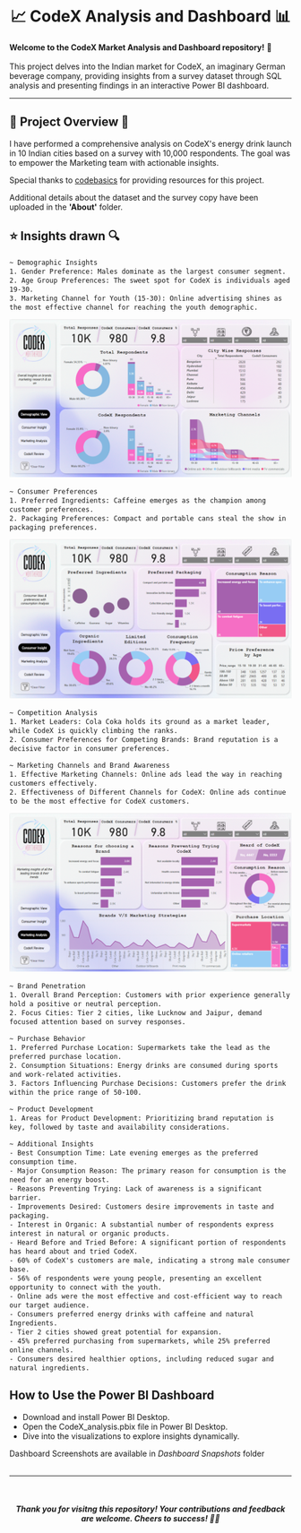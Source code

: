 <h1 align='center'> 📈 CodeX Analysis and Dashboard 📊 </h1>

**Welcome to the CodeX Market Analysis and Dashboard repository!** 🚀 
<br><br>
This project delves into the Indian market for CodeX, an imaginary German beverage company, providing insights from a survey dataset through SQL analysis and presenting findings in an interactive Power BI dashboard.
<hr>

## 📄 Project Overview 📂
I have performed a comprehensive analysis on CodeX's energy drink launch in 10 Indian cities based on a survey with 10,000 respondents. 
The goal was to empower the Marketing team with actionable insights.

Special thanks to [codebasics](https://github.com/codebasics) for providing resources for this project.

Additional details about the dataset and the survey copy have been uploaded in the **'About'** folder.


## ⭐️ Insights drawn 🔍
```
~ Demographic Insights
1. Gender Preference: Males dominate as the largest consumer segment.
2. Age Group Preferences: The sweet spot for CodeX is individuals aged 19-30.
3. Marketing Channel for Youth (15-30): Online advertising shines as the most effective channel for reaching the youth demographic.
```
![demography](https://github.com/Rupanshu-Kapoor/Food-Beverage-Industry/blob/main/Dashboard%20Snapshots/2.%20demography.png)

```
~ Consumer Preferences
1. Preferred Ingredients: Caffeine emerges as the champion among customer preferences.
2. Packaging Preferences: Compact and portable cans steal the show in packaging preferences.
```
![preferences](https://github.com/Rupanshu-Kapoor/Food-Beverage-Industry/blob/main/Dashboard%20Snapshots/3.%20consumer.png)
```
~ Competition Analysis
1. Market Leaders: Cola Coka holds its ground as a market leader, while CodeX is quickly climbing the ranks.
2. Consumer Preferences for Competing Brands: Brand reputation is a decisive factor in consumer preferences.
```
```
~ Marketing Channels and Brand Awareness
1. Effective Marketing Channels: Online ads lead the way in reaching customers effectively.
2. Effectiveness of Different Channels for CodeX: Online ads continue to be the most effective for CodeX customers.
```
![market](https://github.com/Rupanshu-Kapoor/Food-Beverage-Industry/blob/main/Dashboard%20Snapshots/4.%20market.png)
```
~ Brand Penetration
1. Overall Brand Perception: Customers with prior experience generally hold a positive or neutral perception.
2. Focus Cities: Tier 2 cities, like Lucknow and Jaipur, demand focused attention based on survey responses.
```
```
~ Purchase Behavior
1. Preferred Purchase Location: Supermarkets take the lead as the preferred purchase location.
2. Consumption Situations: Energy drinks are consumed during sports and work-related activities.
3. Factors Influencing Purchase Decisions: Customers prefer the drink within the price range of 50-100.
```
```
~ Product Development
1. Areas for Product Development: Prioritizing brand reputation is key, followed by taste and availability considerations.
```
```
~ Additional Insights
- Best Consumption Time: Late evening emerges as the preferred consumption time.
- Major Consumption Reason: The primary reason for consumption is the need for an energy boost.
- Reasons Preventing Trying: Lack of awareness is a significant barrier.
- Improvements Desired: Customers desire improvements in taste and packaging.
- Interest in Organic: A substantial number of respondents express interest in natural or organic products.
- Heard Before and Tried Before: A significant portion of respondents has heard about and tried CodeX.
- 60% of CodeX's customers are male, indicating a strong male consumer base.
- 56% of respondents were young people, presenting an excellent opportunity to connect with the youth.
- Online ads were the most effective and cost-efficient way to reach our target audience.
- Consumers preferred energy drinks with caffeine and natural Ingredients.
- Tier 2 cities showed great potential for expansion.
- 45% preferred purchasing from supermarkets, while 25% preferred online channels.
- Consumers desired healthier options, including reduced sugar and natural ingredients.
```

## How to Use the Power BI Dashboard
- Download and install Power BI Desktop.
- Open the CodeX_analysis.pbix file in Power BI Desktop.
- Dive into the visualizations to explore insights dynamically.

Dashboard Screenshots are available in *Dashboard Snapshots* folder
<br>
<br>

<hr>
<br>

<h4 align='center'> <i>Thank you for visitng this repository! Your contributions and feedback are welcome. 
Cheers to success! 🚀🥤 </i></h4>
